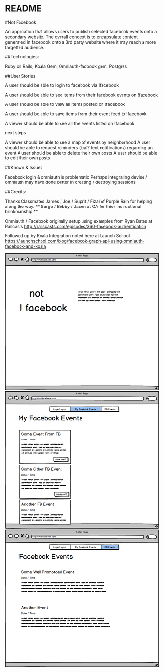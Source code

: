 # README
#Not Facebook 

An application that allows users to publish selected facebook events onto a secondary website.
The overall concept is to encapsulate content generated in facebook onto a 3rd party website where it may reach a more targetted audience.

##Technologies: 

Ruby on Rails, Koala Gem, Omniauth-facbook gem, Postgres

##User Stories

A user should be able to login to facebook via !facebook

A user should be able to see items from their facebook events on !facebook

A user should be able to view all items posted on !facebook

A user should be able to save items from their event feed to !facebook


A viewer should be able to see all the events listed on !facebook


next steps

A viewer should be able to see a map of events by neighborhood
A user should be able to request reminders (ical? text notifications) regarding an event
A user should be able to delete their own posts
A user should be able to edit their own posts

##Known & Issues

Facebook login & omniauth is problematic
Perhaps integrating devise / omniauth may have done better in creating / destroying sessions


##Credits:


Thanks Classmates James / Joe / Suprit / Fizal of Purple Rain for helping along the way.
** Serge / Bobby / Jason at GA for thier instructional brinkmanship **


Omniauth / Facebook originally setup using examples from 
Ryan Bates at Railcasts 
http://railscasts.com/episodes/360-facebook-authentication

Followed up by Koala Integration noted here at Launch School
https://launchschool.com/blog/facebook-graph-api-using-omniauth-facebook-and-koala

![Alt text](media/ntfcbk_001.png "Not Facebook 1")
![Alt text](media/ntfcbk_002.png "Not Facebook 2")
![Alt text](media/ntfcbk_003.png "Not Facebook 3")




